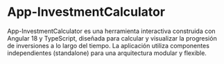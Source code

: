 # App-InvestmentCalculator
App-InvestmentCalculator es una herramienta interactiva construida con Angular 18 y TypeScript, diseñada para calcular y visualizar la progresión de inversiones a lo largo del tiempo. La aplicación utiliza componentes independientes (standalone) para una arquitectura modular y flexible.
